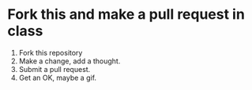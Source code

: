 # Fork this and make a pull request in class

1. Fork this repository
2. Make a change, add a thought.
3. Submit a pull request.
4. Get an OK, maybe a gif.
